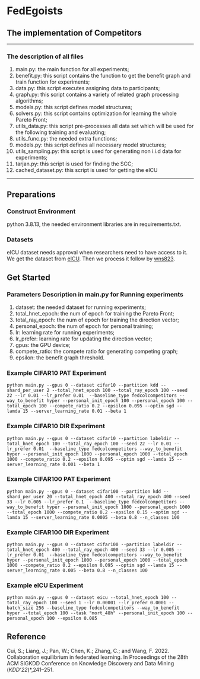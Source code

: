 # FedEgoists

## The implementation of Competitors

---
### The description of all files
1. main.py: the main function for all experiments;
2. benefit.py: this script contains the function to get the benefit graph and train function for experiments;
3. data.py: this script executes assigning data to participants;
4. graph.py: this script contains a variety of related graph processing algorithms;
5. models.py: this script defines model structures;
6. solvers.py: this script contains optimization for learning the whole Pareto Front;
7. utils_data.py: this script pre-processes all data set which will be used for the following training and evaluating;
8. utils_func.py: the needed extra functions;
9. models.py: this script defines all necessary model structures;
10. utils_sampling.py: this script is used for generating non i.i.d data for experiments;
11. tarjan.py: this script is used for finding the SCC;
12. cached_dataset.py: this script is used for getting the eICU
---

## Preparations

### Construct  Environment
python 3.8.13, the needed environment libraries are in requirements.txt.
### Datasets
eICU dataset needs approval when researchers need to have access to it. We get the dataset from [eICU](https://eicu-crd.mit.edu/). Then we process it follow by [wns823](https://github.com/wns823/medical_federated/blob/main/ehr_federated/README.md).


## Get Started

### Parameters Description in main.py for Running experiments
1. dataset: the needed dataset for running experiments;
2. total_hnet_epoch: the num of epoch for training the Pareto Front;
3. total_ray_epoch: the num of epoch for training the direction vector;
4. personal_epoch: the num of epoch for personal training;
5. lr: learning rate for running experiments;
6. lr_prefer: learning rate for updating the direction vector;
7. gpus: the GPU device;
8. compete_ratio: the compete ratio for generating competing graph;
9. epsilon: the benefit graph threshold.

### Example CIFAR10 PAT Experiment

```
python main.py --gpus 0 --dataset cifar10 --partition kdd --shard_per_user 2 --total_hnet_epoch 100 --total_ray_epoch 100 --seed 22 --lr 0.01 --lr_prefer 0.01  --baseline_type fedcolcompetitors --way_to_benefit hyper --personal_init_epoch 100 --personal_epoch 100 --total_epoch 100 --compete_ratio 0.2 --epsilon 0.095 --optim sgd --lamda 15 --server_learning_rate 0.01 --beta 1
```

### Example CIFAR10 DIR Experiment

```
python main.py --gpus 0 --dataset cifar10 --partition labeldir --total_hnet_epoch 100 --total_ray_epoch 100 --seed 22 --lr 0.01 --lr_prefer 0.01  --baseline_type fedcolcompetitors --way_to_benefit hyper --personal_init_epoch 1000 --personal_epoch 1000 --total_epoch 1000 --compete_ratio 0.2 --epsilon 0.095 --optim sgd --lamda 15 --server_learning_rate 0.001 --beta 1
```
### Example CIFAR100 PAT Experiment

```
python main.py --gpus 0 --dataset cifar100 --partition kdd --shard_per_user 20 --total_hnet_epoch 400 --total_ray_epoch 400 --seed 33 --lr 0.005 --lr_prefer 0.1  --baseline_type fedcolcompetitors --way_to_benefit hyper --personal_init_epoch 1000 --personal_epoch 1000 --total_epoch 1000 --compete_ratio 0.2 --epsilon 0.15 --optim sgd --lamda 15 --server_learning_rate 0.0005 --beta 0.8 --n_classes 100
```

### Example CIFAR100 DIR Experiment

```
python main.py --gpus 0 --dataset cifar100 --partition labeldir --total_hnet_epoch 400 --total_ray_epoch 400 --seed 33 --lr 0.005 --lr_prefer 0.01  --baseline_type fedcolcompetitors --way_to_benefit hyper --personal_init_epoch 1000 --personal_epoch 1000 --total_epoch 1000 --compete_ratio 0.2 --epsilon 0.095 --optim sgd --lamda 15 --server_learning_rate 0.005 --beta 0.8 --n_classes 100
```

### Example eICU Experiment

```
python main.py --gpus 0 --dataset eicu --total_hnet_epoch 100 --total_ray_epoch 100 --seed 1 --lr 0.00001 --lr_prefer 0.0001 --batch_size 256 --baseline_type fedcolcompetitors --way_to_benefit hyper --total_epoch 100 --task "mort_48h" --personal_init_epoch 100 --personal_epoch 100 --epsilon 0.085
```

## Reference

Cui, S.; Liang, J.; Pan, W.; Chen, K.; Zhang, C.; and Wang, F. 2022. Collaboration equilibrium in federated learning. In Proceedings of the 28th ACM SIGKDD Conference on Knowledge Discovery and Data Mining (*KDD’22*)*,241–251.
